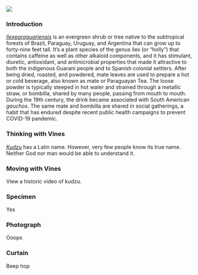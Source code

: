 <a href="https://www.juncture-digital.org"><img src="https://juncture-digital.github.io/juncture/static/images/ve-button.png"></a>


<param ve-config 
       title="kudzu ghosts: an archive of loss"
       source-image="https://upload.wikimedia.org/wikipedia/commons/f/f6/Kudzu_graveyard_%2851748%29.jpg"
       banner="https://upload.wikimedia.org/wikipedia/commons/f/f6/Kudzu_graveyard_%2851748%29.jpg"
       author="Elaina Foley"
       layout="vertical">

### Introduction
[_Ilexparaguariensis_](https://powo.science.kew.org/taxon/urn:lsid:ipni.org:names:315555-2) is an evergreen shrub or tree native to the subtropical forests of Brazil, Paraguay, Uruguay, and Argentina that can grow up to forty-nine feet tall. It’s a plant species of the genus ilex (or “holly”) that contains caffeine as well as other alkaloid components, and it has stimulant, diuretic, antioxidant, and antimicrobial properties that made it attractive to both the indigenous Guaraní people and to Spanish colonial settlers. After being dried, roasted, and powdered, mate leaves are used to prepare a hot or cold beverage, also known as mate or Paraguayan Tea. The loose powder is typically steeped in hot water and strained through a <span data-mouseover-image-zoomto="53,180,508,406">metallic straw</span>, or bombilla, shared by many people, passing from mouth to mouth. During the 19th century, the drink became associated with South American *gauchos*. The same mate and bombilla are shared in social gatherings, a habit that has endured despite recent public health campaigns to prevent COVID-19 pandemic.
<param ve-knightlab-timeline
source="1fQQG2gn8FqWvJHiVbhHh85d8iGqmpqduT_udF8DQfq4"
timenav-position="bottom"
hash-bookmark="false"
initial-zoom="1"
height="750">


### Thinking with Vines
[_Kudzu_](https://powo.science.kew.org/taxon/urn:lsid:ipni.org:names:315555-2) has a Latin name. However, very few people know its true name. Neither God nor man would be able to understand it.
<param ve-iframe src="https://archive.org/details/CAT87203516/page/n1/mode/2up">

### Moving with Vines
View a historic video of kudzu.
<param ve-video vid="BoAetCE_vmY">
<param ve-plant-specimen jpid="10.5555/al.ap.specimen.m0169064">

### Specimen
Yes
<param ve-map title="world map" center="38.919255, -77.059659" zoom="6">
<param ve-map-layer geojson url="https://raw.githubusercontent.com/elainagrace/kudzu/main/map.json">

### Photograph
Ooops
<param ve-image label="Kudzu 'King and Queen' in as crowned at a high school in 1945 Alabama" description="Photograph" license="public domain" url="https://upload.wikimedia.org/wikipedia/commons/8/88/Kudzu_Queen-King.jpg" region="-444,105,2222,1791">


### Curtain
Beep hop
<param ve-compare curtain label="Kudzu and House in Tuscaloosa County, Alabama" description="Photograph" license="public domain" url="Kudzu House, Tuscaloosa County.jpg">
<param ve-compare label="Tree shrouded in kudzu" description="Photograph" license="public domain" url="https://upload.wikimedia.org/wikipedia/commons/4/41/Tree_shrouded_in_kudzu_%2840589p%29.jpg">
<param ve-entity eid="Q155" title="Brazil">
<param ve-entity eid="Q46429" title=“Guarani people”>
<param ve-entity eid="Q84263196" title=“COVID-19 pandemic”>
<param ve-entity eid="Q6097" title=“Tea”>
<param ve-entity eid="Q68541106" title=“antimicrobial”>
